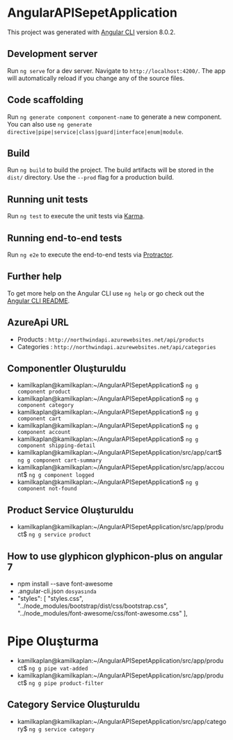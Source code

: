 # AngularAPISepetApplication

This project was generated with [Angular CLI](https://github.com/angular/angular-cli) version 8.0.2.

## Development server

Run `ng serve` for a dev server. Navigate to `http://localhost:4200/`. The app will automatically reload if you change any of the source files.

## Code scaffolding

Run `ng generate component component-name` to generate a new component. You can also use `ng generate directive|pipe|service|class|guard|interface|enum|module`.

## Build

Run `ng build` to build the project. The build artifacts will be stored in the `dist/` directory. Use the `--prod` flag for a production build.

## Running unit tests

Run `ng test` to execute the unit tests via [Karma](https://karma-runner.github.io).

## Running end-to-end tests

Run `ng e2e` to execute the end-to-end tests via [Protractor](http://www.protractortest.org/).

## Further help

To get more help on the Angular CLI use `ng help` or go check out the [Angular CLI README](https://github.com/angular/angular-cli/blob/master/README.md).

## AzureApi URL
 - Products : `http://northwindapi.azurewebsites.net/api/products`
 - Categories : `http://northwindapi.azurewebsites.net/api/categories`

## Componentler Oluşturuldu
 - kamilkaplan@kamilkaplan:~/AngularAPISepetApplication$ `ng g component product`
 - kamilkaplan@kamilkaplan:~/AngularAPISepetApplication$ `ng g component category`
 - kamilkaplan@kamilkaplan:~/AngularAPISepetApplication$ `ng g component cart`
 - kamilkaplan@kamilkaplan:~/AngularAPISepetApplication$ `ng g component account`
 - kamilkaplan@kamilkaplan:~/AngularAPISepetApplication$ `ng g component shipping-detail`
 - kamilkaplan@kamilkaplan:~/AngularAPISepetApplication/src/app/cart$ `ng g component cart-summary`
 - kamilkaplan@kamilkaplan:~/AngularAPISepetApplication/src/app/account$ `ng g component logged`
 - kamilkaplan@kamilkaplan:~/AngularAPISepetApplication$ `ng g component not-found`

## Product Service Oluşturuldu
 - kamilkaplan@kamilkaplan:~/AngularAPISepetApplication/src/app/product$ `ng g service product`
 
## How to use glyphicon glyphicon-plus on angular 7
 - npm install --save font-awesome
 - .angular-cli.json `dosyasında`
 - "styles": [
      "styles.css",
      "../node_modules/bootstrap/dist/css/bootstrap.css",
      "../node_modules/font-awesome/css/font-awesome.css"
   ], 

# Pipe Oluşturma
 - kamilkaplan@kamilkaplan:~/AngularAPISepetApplication/src/app/product$ `ng g pipe vat-added`
 - kamilkaplan@kamilkaplan:~/AngularAPISepetApplication/src/app/product$ `ng g pipe product-filter`

## Category Service Oluşturuldu 
 - kamilkaplan@kamilkaplan:~/AngularAPISepetApplication/src/app/category$ `ng g service category`
 
